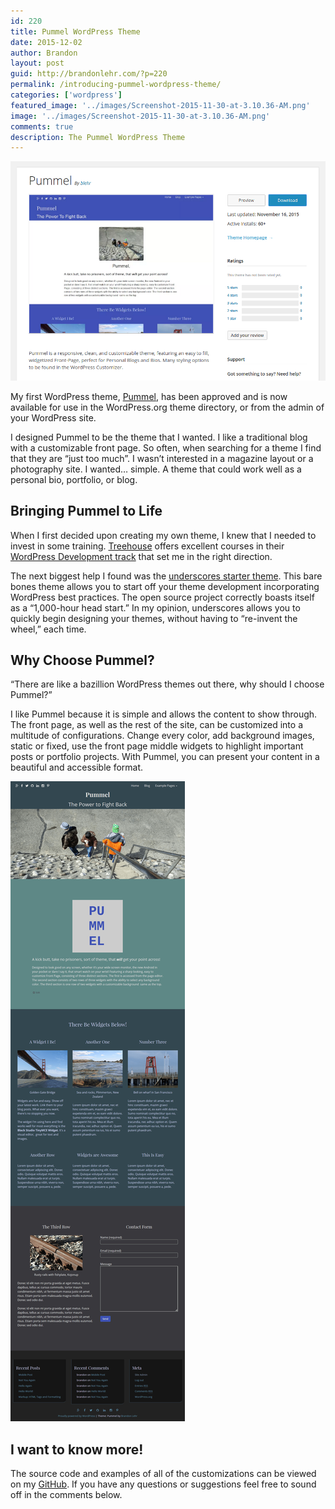 ```yaml
---
id: 220
title: Pummel WordPress Theme
date: 2015-12-02
author: Brandon
layout: post
guid: http://brandonlehr.com/?p=220
permalink: /introducing-pummel-wordpress-theme/
categories: ['wordpress']
featured_image: '../images/Screenshot-2015-11-30-at-3.10.36-AM.png'
image: '../images/Screenshot-2015-11-30-at-3.10.36-AM.png'
comments: true
description: The Pummel WordPress Theme
---
```


![pummel](../images/Screenshot-2015-11-30-at-3.10.36-AM.png)

My first WordPress theme, [Pummel](https://wordpress.org/themes/pummel/), has been approved and is now available for use in the WordPress.org theme directory, or from the admin of your WordPress site.

I designed Pummel to be the theme that I wanted. I like a traditional blog with a customizable front page. So often, when searching for a theme I find that they are &#8220;just too much&#8221;. I wasn&#8217;t interested in a magazine layout or a photography site. I wanted&#8230; simple. A theme that could work well as a personal bio, portfolio, or blog.<!--more-->

## Bringing Pummel to Life

When I first decided upon creating my own theme, I knew that I needed to invest in some training. [Treehouse](https://teamtreehouse.com/) offers excellent courses in their [WordPress Development track](https://teamtreehouse.com/tracks/wordpress-development) that set me in the right direction.

The next biggest help I found was the [underscores starter theme](http://underscores.me/). This bare bones theme allows you to start off your theme development incorporating WordPress best practices. The open source project correctly boasts itself as a &#8220;1,000-hour head start.&#8221; In my opinion, underscores allows you to quickly begin designing your themes, without having to &#8220;re-invent the wheel,&#8221; each time.

## Why Choose Pummel?

&#8220;There are like a bazillion WordPress themes out there, why should I choose Pummel?&#8221;

I like Pummel because it is simple and allows the content to show through. The front page, as well as the rest of the site, can be customized into a multitude of configurations. Change every color, add background images, static or fixed, use the front page middle widgets to highlight important posts or portfolio projects. With Pummel, you can present your content in a beautiful and accessible format.

![pummel screenshot](../images/pummel_full-_tiny.png)

## I want to know more!

The source code and examples of all of the customizations can be viewed on my [GitHub](https://github.com/blehr/Pummel). If you have any questions or suggestions feel free to sound off in the comments below.

&nbsp;
